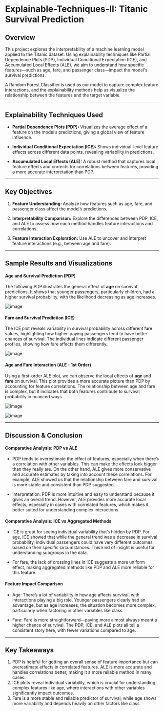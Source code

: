 # Explainable-Techniques-II: Titanic Survival Prediction

## Overview

This project explores the interpretability of a machine learning model applied to the Titanic dataset. Using explainability techniques like Partial Dependence Plots (PDP), Individual Conditional Expectation (ICE), and Accumulated Local Effects (ALE), we aim to understand how specific features—such as age, fare, and passenger class—impact the model's survival predictions.

A Random Forest Classifier is used as our model to capture complex feature interactions, and the explainability methods help us visualize the relationship between the features and the target variable.

---

## Explainability Techniques Used

- **Partial Dependence Plots (PDP):** Visualizes the average effect of a feature on the model’s predictions, giving a global view of feature influence.
  
- **Individual Conditional Expectation (ICE):** Shows individual-level feature effects across different data points, revealing variability in predictions.

- **Accumulated Local Effects (ALE):** A robust method that captures local feature effects and corrects for correlations between features, providing a more accurate interpretation than PDP.

---

## Key Objectives

1. **Feature Understanding:** Analyze how features such as age, fare, and passenger class affect the model’s predictions.
   
2. **Interpretability Comparison:** Explore the differences between PDP, ICE, and ALE to assess how each method handles feature interactions and correlations.

3. **Feature Interaction Exploration:** Use ALE to uncover and interpret feature interactions (e.g., between age and fare).

---

## Sample Results and Visualizations

#### Age and Survival Prediction (PDP)

The following PDP illustrates the general effect of **age** on survival predictions. It shows that younger passengers, particularly children, had a higher survival probability, with the likelihood decreasing as age increases.

![image](https://github.com/user-attachments/assets/b2ef7ad9-50ab-48b4-8661-e9d2d2aec291)

#### Fare and Survival Prediction (ICE)

The ICE plot reveals variability in survival probability across different fare values, highlighting how higher-paying passengers tend to have better chances of survival. The individual lines indicate different passenger profiles, showing how fare affects them differently.

![image](https://github.com/user-attachments/assets/8bd481ac-f1c3-47a8-a279-5ce21b8e000a)

#### Age and Fare Interaction (ALE - 1st Order)

Using a first-order ALE plot, we can observe the local effects of **age** and **fare** on survival. This plot provides a more accurate picture than PDP by accounting for feature correlations. The relationship between age and fare is complex, but it indicates that both features contribute to survival probability in nuanced ways.

![image](https://github.com/user-attachments/assets/0e6f8884-24d8-46e6-b1da-4ad9af4410cd)

![image](https://github.com/user-attachments/assets/362ca161-f2cd-4fee-9cba-9ce6c17bbc72)

---

## Discussion & Conclusion

#### Comparative Analysis: PDP vs ALE
- PDP tends to overestimate the effect of features, especially when there’s a correlation with other variables. This can make the effects look bigger than they really are. On the other hand, ALE gives more conservative and accurate estimates by taking into account these correlations. For example, ALE showed us that the relationship between fare and survival is more stable and consistent than PDP suggested.

- Interpretation: PDP is more intuitive and easy to understand because it gives an overall trend. However, ALE provides more accurate local effects, especially in cases with correlated features, which makes it better suited for understanding complex interactions.

#### Comparative Analysis: ICE vs Aggregated Methods
- ICE is great for seeing individual variability that’s hidden by PDP. For age, ICE showed that while the general trend was a decrease in survival probability, individual passengers could have very different outcomes based on their specific circumstances. This kind of insight is useful for understanding subgroups in the data.

- For fare, the lack of crossing lines in ICE suggests a more uniform effect, making aggregated methods like PDP and ALE more reliable for this feature.

#### Feature Impact Comparison
- Age: There’s a lot of variability in how age affects survival, with interactions playing a big role. Younger passengers clearly had an advantage, but as age increases, the situation becomes more complex, particularly when factoring in other variables like class.

- Fare: Fare is more straightforward—paying more almost always meant a higher chance of survival. The PDP, ICE, and ALE plots all tell a consistent story here, with fewer variations compared to age.

---

## Key Takeaways

1. PDP is helpful for getting an overall sense of feature importance but can overestimate effects in correlated features. ALE is more accurate and handles correlations better, making it a more reliable method in many cases.
2. ICE plots reveal individual variability, which is crucial for understanding complex features like age, where interactions with other variables significantly impact outcomes.
3. Fare is a more stable and reliable predictor of survival, while age shows more variability and depends heavily on other factors like class.
